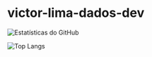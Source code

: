 # victor-lima-dados-dev


![Estatísticas do GitHub](https://github-readme-stats.vercel.app/api?username=victor-lima-dados-dev&show_icons=true&theme=default#gh-light-mode-only)


![Top Langs](https://github-readme-stats.vercel.app/api/top-langs/?username=victor-lima-dados-dev&hide_progress=true)



